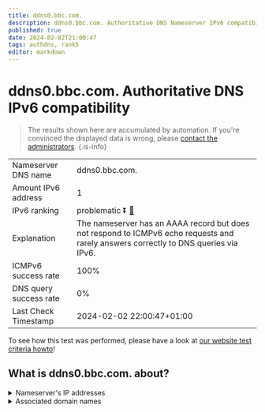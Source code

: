 ```yaml
---
title: ddns0.bbc.com.
description: ddns0.bbc.com. Authoritative DNS Nameserver IPv6 compatibility
published: true
date: 2024-02-02T21:00:47
tags: authdns, rank5
editor: markdown
---
```


# ddns0.bbc.com. Authoritative DNS IPv6 compatibility

> The results shown here are accumulated by automation. If you're convinced the displayed data is wrong, please [contact the administrators](/howto/chat). 
{.is-info}




|   |   |
| - | - |
| Nameserver DNS name | ddns0.bbc.com.
| Amount IPv6 address | 1
| IPv6 ranking | problematic :arrow_double_down: [🔗](/howto/ranking) |
| Explanation | The nameserver has an AAAA record but does not respond to ICMPv6 echo requests and rarely answers correctly to DNS queries via IPv6. |
| ICMPv6 success rate | 100%|
| DNS query success rate | 0% |
| Last Check Timestamp | 2024-02-02 22:00:47+01:00 |

To see how this test was performed, please have a look at [our website test criteria howto](/howto/testcriteria/authdns)!


## What is ddns0.bbc.com. about?




<details>
<summary>Nameserver's IP addresses</summary>

2607:f740:e04e:8::1

</details>



<details>
<summary>Associated domain names</summary>

www.bbc.com

www.bbc.co.uk

</details>
